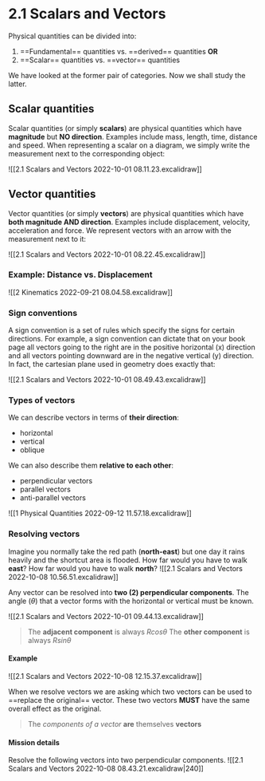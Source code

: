 # 2.1 Scalars and Vectors
Physical quantities can be divided into:
1. ==Fundamental== quantities vs. ==derived== quantities **OR**
2. ==Scalar== quantities vs. ==vector== quantities

We have looked at the former pair of categories. Now we shall study the latter.

## Scalar quantities
Scalar quantities (or simply **scalars**) are physical quantities which have **magnitude** but **NO direction**. Examples include mass, length, time, distance and speed. When representing a scalar on a diagram, we simply write the measurement next to the corresponding object:

![[2.1 Scalars and Vectors 2022-10-01 08.11.23.excalidraw]]

## Vector quantities
Vector quantities (or simply **vectors**) are physical quantities which have **both magnitude AND direction**. Examples include displacement, velocity, acceleration and force. We represent vectors with an arrow with the measurement next to it:

![[2.1 Scalars and Vectors 2022-10-01 08.22.45.excalidraw]]
### Example: Distance vs. Displacement
![[2 Kinematics 2022-09-21 08.04.58.excalidraw]]

### Sign conventions
A sign convention is a set of rules which specify the signs for certain directions. For example, a sign convention can dictate that on your book page all vectors going to the right are in the positive horizontal (x) direction and all vectors pointing downward are in the negative vertical (y) direction. In fact, the cartesian plane used in geometry does exactly that:

![[2.1 Scalars and Vectors 2022-10-01 08.49.43.excalidraw]]

### Types of vectors
We can describe vectors in terms of **their direction**:
- horizontal
- vertical
- oblique

We can also describe them **relative to each other**:
- perpendicular vectors
- parallel vectors
- anti-parallel vectors

![[1 Physical Quantities 2022-09-12 11.57.18.excalidraw]]

### Resolving vectors
Imagine you normally take the red path (**north-east**) but one day it rains heavily and the shortcut area is flooded. How far would you have to walk **east**? How far would you have to walk **north**?
![[2.1 Scalars and Vectors 2022-10-08 10.56.51.excalidraw]]

Any vector can be resolved into **two (2) perpendicular components**. The angle ($\theta$) that a vector forms with the horizontal or vertical must be known.

![[2.1 Scalars and Vectors 2022-10-01 09.44.13.excalidraw]]

>The **adjacent component** is always $Rcos\theta$
>The **other component** is always $Rsin\theta$

#### Example
![[2.1 Scalars and Vectors 2022-10-08 12.15.37.excalidraw]]

When we resolve vectors we are asking which two vectors can be used to ==replace the original== vector. These two vectors **MUST** have the same overall effect as the original.

>The *components of a vector* **are** themselves **vectors**

#### Mission details
Resolve the following vectors into two perpendicular components.
![[2.1 Scalars and Vectors 2022-10-08 08.43.21.excalidraw|240]]

